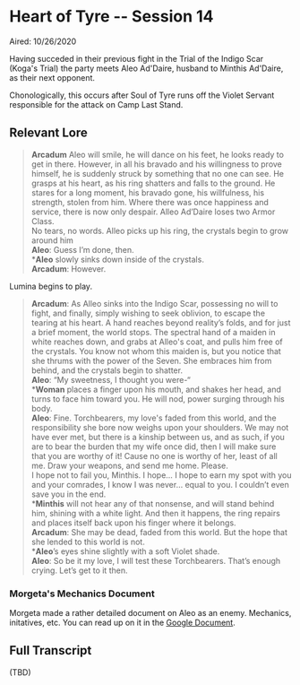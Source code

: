 # Heart of Tyre -- Session 14

Aired: 10/26/2020

Having succeded in their previous fight in the Trial of the Indigo Scar (Koga's Trial) the party meets Aleo Ad'Daire, husband to Minthis Ad'Daire, as their next opponent.

Chonologically, this occurs after Soul of Tyre runs off the Violet Servant responsible for the attack on Camp Last Stand.

## Relevant Lore

> **Arcadum** Aleo will smile, he will dance on his feet, he looks ready to get in there. However, in all his bravado and his willingness to prove himself, he is suddenly struck by something that no one can see. He grasps at his heart, as his ring shatters and falls to the ground. He stares for a long moment, his bravado gone, his willfulness, his strength, stolen from him. Where there was once happiness and service, there is now only despair. Alleo Ad’Daire loses two Armor Class.<br>
No tears, no words. Alleo picks up his ring, the crystals begin to grow around him<br>
**Aleo**: Guess I’m done, then.<br>
***Aleo** slowly sinks down inside of the crystals.<br>
**Arcadum**: However.

Lumina begins to play.

> **Arcadum**: As Alleo sinks into the Indigo Scar, possessing no will to fight, and finally, simply wishing to seek oblivion, to escape the tearing at his heart. A hand reaches beyond reality’s folds, and for just a brief moment, the world stops. The spectral hand of a maiden in white reaches down, and grabs at Alleo's coat, and pulls him free of the crystals. You know not whom this maiden is, but you notice that she thrums with the power of the Seven. She embraces him from behind, and the crystals begin to shatter.<br>
**Aleo**: “My sweetness, I thought you were-“<br>
***Woman** places a finger upon his mouth, and shakes her head, and turns to face him toward you. He will nod, power surging through his body.<br>
**Aleo**: Fine. Torchbearers, my love's faded from this world, and the responsibility she bore now weighs upon your shoulders. We may not have ever met, but there is a kinship between us, and as such, if you are to bear the burden that my wife once did, then I will make sure that you are worthy of it! Cause no one is worthy of her, least of all me. Draw your weapons, and send me home. Please.<br>
I hope not to fail you, Minthis. I hope… I hope to earn my spot with you and your comrades, I know I was never… equal to you. I couldn’t even save you in the end.<br>
***Minthis** will not hear any of that nonsense, and will stand behind him, shining with a white light. And then it happens, the ring repairs and places itself back upon his finger where it belongs.<br>
**Arcadum**: She may be dead, faded from this world. But the hope that she lended to this world is not.<br>
***Aleo**’s eyes shine slightly with a soft Violet shade.<br>
**Aleo**: So be it my love, I will test these Torchbearers. That’s enough crying. Let’s get to it then.

### Morgeta's Mechanics Document

Morgeta made a rather detailed document on Aleo as an enemy. Mechanics, initatives, etc. You can read up on it in the [Google Document](https://docs.google.com/document/d/1240xhdpyAmvuvs9kkPRZ7KsG9wVDhcZy1sseIIA0nQ4).

## Full Transcript

(TBD)
